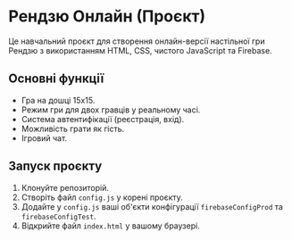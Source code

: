 # Рендзю Онлайн (Проєкт)

Це навчальний проєкт для створення онлайн-версії настільної гри Рендзю з використанням HTML, CSS, чистого JavaScript та Firebase.

## Основні функції
*   Гра на дошці 15x15.
*   Режим гри для двох гравців у реальному часі.
*   Система автентифікації (реєстрація, вхід).
*   Можливість грати як гість.
*   Ігровий чат.

## Запуск проєкту
1.  Клонуйте репозиторій.
2.  Створіть файл `config.js` у корені проєкту.
3.  Додайте у `config.js` ваші об'єкти конфігурації `firebaseConfigProd` та `firebaseConfigTest`.
4.  Відкрийте файл `index.html` у вашому браузері.